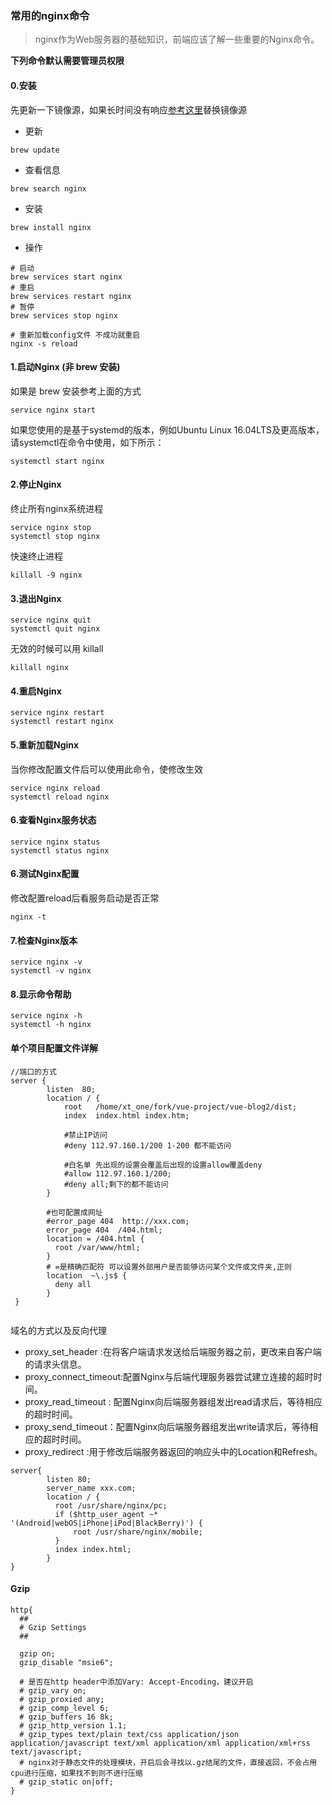 ### 常用的nginx命令
> nginx作为Web服务器的基础知识，前端应该了解一些重要的Nginx命令。

**下列命令默认需要管理员权限**

#### 0.安装
先更新一下镜像源，如果长时间没有响应[参考这里](https://mirrors.tuna.tsinghua.edu.cn/help/homebrew/)替换镜像源
+ 更新
```
brew update
```
+ 查看信息

```
brew search nginx
```
+ 安装

```
brew install nginx
```
+ 操作

```
# 启动
brew services start nginx
# 重启
brew services restart nginx
# 暂停
brew services stop nginx

# 重新加载config文件 不成功就重启
nginx -s reload
```


#### 1.启动Nginx (非 brew 安装)
如果是 brew 安装参考上面的方式
```
service nginx start
```
如果您使用的是基于systemd的版本，例如Ubuntu Linux 16.04LTS及更高版本，请systemctl在命令中使用，如下所示：
```
systemctl start nginx
```
#### 2.停止Nginx
终止所有nginx系统进程
```
service nginx stop
systemctl stop nginx
```
快速终止进程
```
killall -9 nginx
```
#### 3.退出Nginx
```
service nginx quit
systemctl quit nginx

```
无效的时候可以用 killall

```
killall nginx
```

#### 4.重启Nginx
```
service nginx restart
systemctl restart nginx
```
#### 5.重新加载Nginx
当你修改配置文件后可以使用此命令，使修改生效
```
service nginx reload
systemctl reload nginx
```
#### 6.查看Nginx服务状态
```
service nginx status
systemctl status nginx
```

#### 6.测试Nginx配置
修改配置reload后看服务启动是否正常
```
nginx -t
```
#### 7.检查Nginx版本
```
service nginx -v
systemctl -v nginx
```
#### 8.显示命令帮助
```
service nginx -h
systemctl -h nginx
```


#### 单个项目配置文件详解
```
//端口的方式
server {
        listen  80;
        location / {
            root   /home/xt_one/fork/vue-project/vue-blog2/dist;
            index  index.html index.htm;

            #禁止IP访问
            #deny 112.97.160.1/200 1-200 都不能访问

            #白名单 先出现的设置会覆盖后出现的设置allow覆盖deny
            #allow 112.97.160.1/200;
            #deny all;剩下的都不能访问
        }

        #也可配置成网址
        #error_page 404  http://xxx.com;
        error_page 404  /404.html;
        location = /404.html { 
          root /var/www/html;
        }
        # =是精确匹配符 可以设置外部用户是否能够访问某个文件或文件夹,正则
        location  ~\.js$ { 
          deny all
        }
 }


```

域名的方式以及反向代理
+ proxy_set_header :在将客户端请求发送给后端服务器之前，更改来自客户端的请求头信息。
+ proxy_connect_timeout:配置Nginx与后端代理服务器尝试建立连接的超时时间。
+ proxy_read_timeout : 配置Nginx向后端服务器组发出read请求后，等待相应的超时时间。
+ proxy_send_timeout：配置Nginx向后端服务器组发出write请求后，等待相应的超时时间。
+ proxy_redirect :用于修改后端服务器返回的响应头中的Location和Refresh。
```
server{
        listen 80;
        server_name xxx.com;
        location / {
          root /usr/share/nginx/pc;
          if ($http_user_agent ~* '(Android|webOS|iPhone|iPod|BlackBerry)') {
              root /usr/share/nginx/mobile;
          }
          index index.html;
        }
}
```

#### Gzip
```
http{
  ##
  # Gzip Settings
  ##

  gzip on;
  gzip_disable "msie6";

  # 是否在http header中添加Vary: Accept-Encoding，建议开启
  # gzip_vary on;
  # gzip_proxied any;
  # gzip_comp_level 6;
  # gzip_buffers 16 8k;
  # gzip_http_version 1.1;
  # gzip_types text/plain text/css application/json application/javascript text/xml application/xml application/xml+rss text/javascript;
  # nginx对于静态文件的处理模块，开启后会寻找以.gz结尾的文件，直接返回，不会占用cpu进行压缩，如果找不到则不进行压缩
  # gzip_static on|off;
}
```